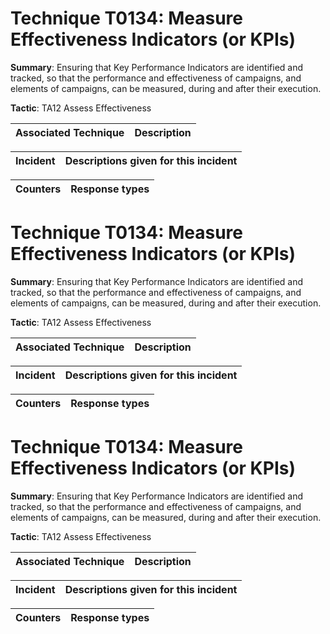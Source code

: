 # Technique T0134: Measure Effectiveness Indicators (or KPIs)

**Summary**: Ensuring that Key Performance Indicators are identified and tracked, so that the performance and effectiveness of campaigns, and elements of campaigns, can be measured, during and after their execution.

**Tactic**: TA12 Assess Effectiveness 


| Associated Technique | Description |
| --------- | ------------------------- |



| Incident | Descriptions given for this incident |
| -------- | -------------------- |



| Counters | Response types |
| -------- | -------------- |


# Technique T0134: Measure Effectiveness Indicators (or KPIs)

**Summary**: Ensuring that Key Performance Indicators are identified and tracked, so that the performance and effectiveness of campaigns, and elements of campaigns, can be measured, during and after their execution.

**Tactic**: TA12 Assess Effectiveness 


| Associated Technique | Description |
| --------- | ------------------------- |



| Incident | Descriptions given for this incident |
| -------- | -------------------- |



| Counters | Response types |
| -------- | -------------- |


# Technique T0134: Measure Effectiveness Indicators (or KPIs)

**Summary**: Ensuring that Key Performance Indicators are identified and tracked, so that the performance and effectiveness of campaigns, and elements of campaigns, can be measured, during and after their execution.

**Tactic**: TA12 Assess Effectiveness


| Associated Technique | Description |
| --------- | ------------------------- |



| Incident | Descriptions given for this incident |
| -------- | -------------------- |



| Counters | Response types |
| -------- | -------------- |



